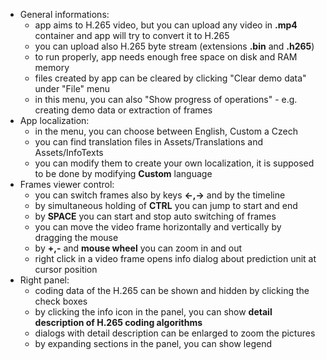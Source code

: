 ﻿* General informations:
	* app aims to H.265 video, but you can upload any video in **.mp4** container and app will try to convert it to H.265 
	* you can upload also H.265 byte stream (extensions **.bin** and **.h265**)
	* to run properly, app needs enough free space on disk and RAM memory
	* files created by app can be cleared by clicking "Clear demo data" under "File" menu
	* in this menu, you can also "Show progress of operations" - e.g. creating demo data or extraction of frames
* App localization:
	* in the menu, you can choose between English, Custom a Czech
	* you can find translation files in Assets/Translations and Assets/InfoTexts
	* you can modify them to create your own localization, it is supposed to be done by modifying **Custom** language
* Frames viewer control:
	* you can switch frames also by keys **←,→** and by the timeline
	* by simultaneous holding of **CTRL** you can jump to start and end
	* by **SPACE** you can start and stop auto switching of frames
	* you can move the video frame horizontally and vertically by dragging the mouse
	* by **+,-** and **mouse wheel** you can zoom in and out
	* right click in a video frame opens info dialog about prediction unit at cursor position
* Right panel:
	* coding data of the H.265 can be shown and hidden by clicking the check boxes
	* by clicking the info icon in the panel, you can show **detail description of H.265 coding algorithms**
	* dialogs with detail description can be enlarged to zoom the pictures
	* by expanding sections in the panel, you can show legend